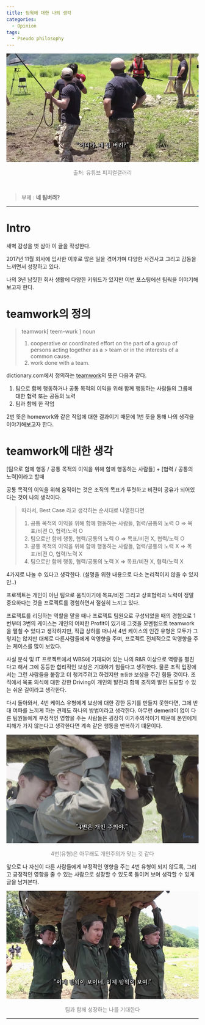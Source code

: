 ```yaml
---
title: 팀웍에 대한 나의 생각
categories:
  - Opinion
tags:
  - Pseudo philosophy
---
```


![Preview](/assets/contents/2020-09-16/img1.png)

<p style="color:gray; font-size:100%;" align="center">출처: 유튜브 피지컬갤러리</p>

<br>

> 부제 : **네 팀버려?**

<!-- more -->

---

# Intro

새벽 감성을 벗 삼아 이 글을 작성한다.

2017년 11월 회사에 입사한 이후로 많은 일을 겪어가며 다양한 사건사고 그리고 감동을 느끼면서 성장하고 있다.

나의 3년 남짓한 회사 생활에 다양한 키워드가 있지만 이번 포스팅에선 팀웍을 이야기해보고자 한다.
<br>


# teamwork의 정의

> teamwork[ teem-wurk ]
> noun
>
> 1. cooperative or coordinated effort on the part of a group of persons acting together as a > team or in the interests of a common cause.
> 2. work done with a team.

dictionary.com에서 정의하는 [teamwork](https://www.dictionary.com/browse/teamwork?s=t)의 뜻은 다음과 같다.

1. 팀으로 함께 행동하거나 공통 목적의 이익을 위해 함께 행동하는 사람들의 그룹에 대한 협력 또는 공동의 노력
2. 팀과 함께 한 작업

2번 뜻은 homework와 같은 작업에 대한 결과이기 때문에 1번 뜻을 통해 나의 생각을 이야기해보고자 한다.
<br>

# teamwork에 대한 생각

[팀으로 함께 행동 / 공통 목적의 이익을 위해 함께 행동하는 사람들] + [협력 / 공통의 노력]이라고 할때

공통 목적의 이익을 위해 움직이는 것은 조직의 목표가 뚜렷하고 비젼이 공유가 되어있다는 것이 나의 생각이다.

> 따라서, Best Case 라고 생각하는 순서대로 나열한다면
>
> 1. 공통 목적의 이익을 위해 함께 행동하는 사람들, 협력/공통의 노력 O => 목표/비젼 O, 협력/노력 O
> 2. 팀으로만 함께 행동, 협력/공통의 노력 O => 목표/비젼 X, 협력/노력 O
> 3. 공통 목적의 이익을 위해 함께 행동하는 사람들, 협력/공통의 노력 X => 목표/비젼 O, 협력/노력 X
> 4. 팀으로만 함께 행동, 협력/공통의 노력 X => 목표/비젼 X, 협력/노력 X

4가지로 나눌 수 있다고 생각한다. (설명을 위한 내용으로 다소 논리적이지 않을 수 있지만..)

프로젝트는 개인이 아닌 팀으로 움직이기에 목표/비젼 그리고 상호협력과 노력이 정말 중요하다는 것을 프로젝트를 경험하면서 절실히 느끼고 있다.

프로젝트를 리딩하는 역할을 맡을 때나 프로젝트 팀원으로 구성되었을 때의 경험으로 1번부터 3번의 케이스는 개인의 어떠한 Profit이 있기에 그것을 모멘텀으로 teamwork을 펼칠 수 있다고 생각하지만, 직급 상하를 떠나서 4번 케이스의 인간 유형은 모두가 그렇지는 않지만 대체로 다른사람들에게 악영향을 주며, 프로젝트 전체적으로 악영향을 주는 케이스를 많이 보았다.

사실 분석 및 IT 프로젝트에서 WBS에 기재되어 있는 나의 R&R 이상으로 역량을 펼친다고 해서 그에 동등한 합리적인 보상은 기대하기 힘들다고 생각한다. 물론 조직 입장에서는 그런 사람들을 붙잡고 더 챙겨주려고 하겠지만 `동등한` 보상을 주긴 힘들 것이다. 조직에서 목표 의식에 대한 강한 Driving이 개인의 발전과 함께 조직의 발전 도모할 수 있는 쉬운 길이라고 생각한다.

다시 돌아와서, 4번 케이스 유형에게 보상에 대한 강한 동기를 만들지 못한다면, 그에 반대 여파를 느끼게 하는 견제도 하나의 방법이라고 생각한다. 아무런 demerit이 없이 다른 팀원들에게 부정적인 영향을 주는 사람들은 굉장히 이기주의적이기 때문에 본인에게 피해가 가지 않는다고 생각한다면 계속 같은 행동을 반복하기 떄문이다.

![img4](/assets/contents/2020-09-16/img4.png)
<p style="color:gray; font-size:100%;" align="center">4번(유형)은 아무래도 개인주의가 맞는 것 같다</p>

앞으로 나 자신이 다른 사람들에게 부정적인 영향을 주는 4번 유형이 되지 않도록, 그리고 긍정적인 영향을 줄 수 있는 사람으로 성장할 수 있도록 돌이켜 보며 생각할 수 있게 글을 남겨본다.

![img2](/assets/contents/2020-09-16/img2.png)
<p style="color:gray; font-size:100%;" align="center">팀과 함께 성장하는 나를 기대한다</p>

---
